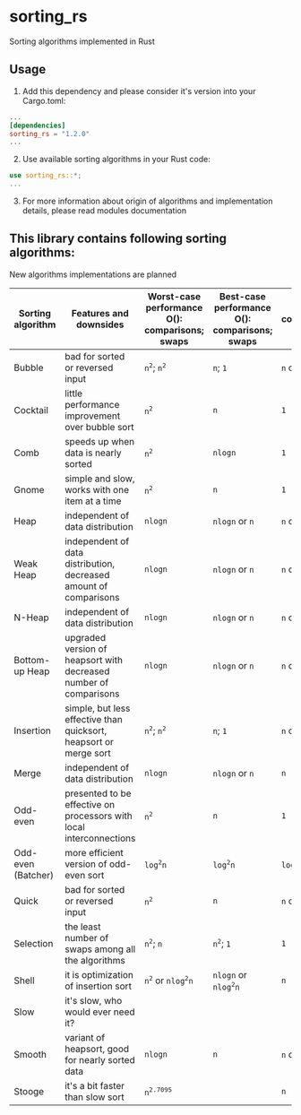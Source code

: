 # sorting_rs
Sorting algorithms implemented in Rust
## Usage
1. Add this dependency and please consider it's version into your Cargo.toml:
```toml
...
[dependencies]
sorting_rs = "1.2.0"
...
```
2. Use available sorting algorithms in your Rust code:
```rust
use sorting_rs::*;
...
```
3. For more information about origin of algorithms and implementation details, 
please read modules documentation 

## This library contains following sorting algorithms:
New algorithms implementations are planned
 
| Sorting algorithm | Features and downsides | Worst-case performance O(): comparisons; swaps | Best-case performance O(): comparisons; swaps | Space complexity O() |
| ------ | -------------------------------- | ------------------------------------ | -------- | ---------- |
| Bubble | bad for sorted or reversed input | `n`<sup>`2`</sup>; `n`<sup>`2`</sup> | `n`; `1` | `n` or `1` |
| Cocktail | little performance improvement over bubble sort | `n`<sup>`2`</sup> | `n` | `1` |
| Comb | speeds up when data is nearly sorted | `n`<sup>`2`</sup> | `nlogn` | `1` |
| Gnome | simple and slow, works with one item at a time | `n`<sup>`2`</sup> | `n` | `1` |
| Heap | independent of data distribution | `nlogn` | `nlogn` or `n` | `n` or `1` |
| Weak Heap | independent of data distribution, decreased amount of comparisons | `nlogn` | `nlogn` or `n` | `n` or `1` |
| N-Heap | independent of data distribution | `nlogn` | `nlogn` or `n` | `n` or `1` |
| Bottom-up Heap | upgraded version of heapsort with decreased number of comparisons | `nlogn` | `nlogn` or `n` | `n` or `1` |
| Insertion | simple, but less effective than quicksort, heapsort or merge sort | `n`<sup>`2`</sup>; `n`<sup>`2`</sup> | `n`; `1` | `n` or `1` |
| Merge | independent of data distribution | `nlogn` | `nlogn` or `n` | `n` |
| Odd-even | presented to be effective on processors with local interconnections | `n`<sup>`2`</sup> | `n` | `1` |
| Odd-even (Batcher) | more efficient version of odd-even sort | `log`<sup>`2`</sup>`n` | `log`<sup>`2`</sup>`n` | `log`<sup>`2`</sup>`n` |
| Quick | bad for sorted or reversed input | `n`<sup>`2`</sup> | `n` | `n` or `logn` |
| Selection | the least number of swaps among all the algorithms | `n`<sup>`2`</sup>; `n` | `n`<sup>`2`</sup>; `1` | `1` |
| Shell | it is optimization of insertion sort | `n`<sup>`2`</sup> or `nlog`<sup>`2`</sup>`n` | `nlogn` or `nlog`<sup>`2`</sup>`n` | `n` |
| Slow | it's slow, who would ever need it? | | | |
| Smooth | variant of heapsort, good for nearly sorted data | `nlogn` | `n` | `n` or `1` |
| Stooge | it's a bit faster than slow sort | `n`<sup>`2.7095`</sup> | | `n` |